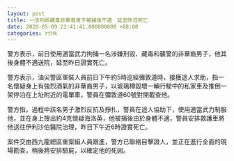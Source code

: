 ```yaml
---
layout: post
title: 一涉刑毀藏毒非華裔男子被捕後不適　延至昨日死亡
date: 2020-05-09 22:41:41.000000000 +08:00
categories: rthk
---
```


警方表示，前日使用適當武力拘捕一名涉嫌刑毀、藏毒和襲警的非華裔男子，他其後身體不適送院，延至昨日證實死亡。

警方表示，油尖警區軍裝人員前日下午約5時巡經彌敦道時，接獲途人求助，指一名懷疑身上有強烈酒氣的非華裔男子，以玻璃樽毀壞一輛行駛中的私家車及推倒一架停泊在上址附近的電單車，警員在彌敦道60號對開截查他。

警方指，過程中該名男子激烈反抗及掙扎，警員在途人協助下，使用適當武力制服他，並在身上搜出約4克懷疑海洛英，他被捕後由於身體不適，警員安排救護車將他送往伊利沙伯醫院治理，昨日下午近6時證實死亡。

案件交由西九龍總區重案組人員跟進，警方已聯絡目擊證人，並正在進行全面的現場勘查，稍後將安排驗屍，以確定他的死因。
